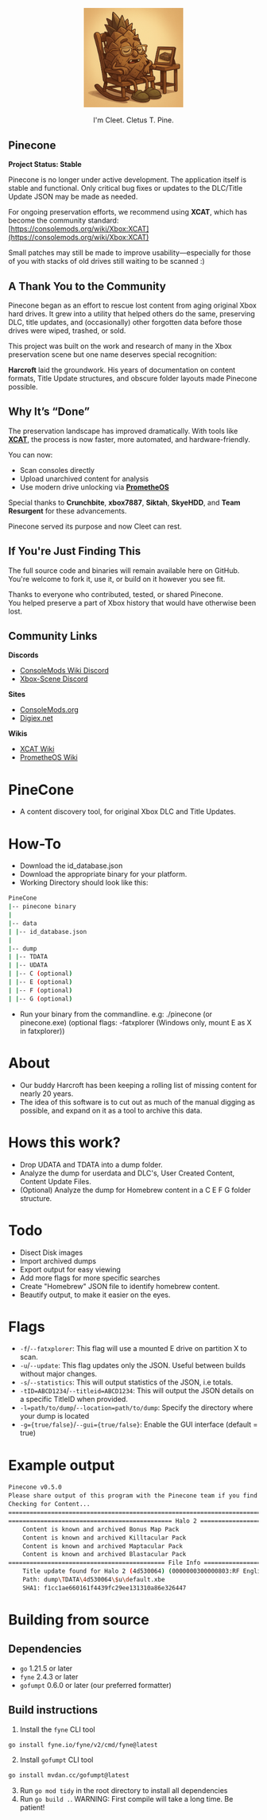 <p align="center">
  <img src="https://raw.githubusercontent.com/MrMilenko/PineCone/main/images/old-cleet.png "width="200" />
</p>
<p align="center">I'm Cleet. Cletus T. Pine.</p>

## Pinecone

**Project Status: Stable**

Pinecone is no longer under active development. The application itself is stable and functional. Only critical bug fixes or updates to the DLC/Title Update JSON may be made as needed.

For ongoing preservation efforts, we recommend using **XCAT**, which has become the community standard: [https://consolemods.org/wiki/Xbox:XCAT](https://consolemods.org/wiki/Xbox:XCAT)

Small patches may still be made to improve usability—especially for those of you with stacks of old drives still waiting to be scanned :)

## A Thank You to the Community

Pinecone began as an effort to rescue lost content from aging original Xbox hard drives. It grew into a utility that helped others do the same, preserving DLC, title updates, and (occasionally) other forgotten data before those drives were wiped, trashed, or sold.

This project was built on the work and research of many in the Xbox preservation scene but one name deserves special recognition:

**Harcroft** laid the groundwork. His years of documentation on content formats, Title Update structures, and obscure folder layouts made Pinecone possible.

## Why It’s “Done”

The preservation landscape has improved dramatically. With tools like [**XCAT**](https://consolemods.org/wiki/Xbox:XCAT), the process is now faster, more automated, and hardware-friendly.

You can now:
- Scan consoles directly
- Upload unarchived content for analysis
- Use modern drive unlocking via [**PrometheOS**](https://github.com/Team-Resurgent/PrometheOS-Firmware)

Special thanks to **Crunchbite**, **xbox7887**, **Siktah**, **SkyeHDD**, and **Team Resurgent** for these advancements.

Pinecone served its purpose and now Cleet can rest.


## If You're Just Finding This

The full source code and binaries will remain available here on GitHub.  
You're welcome to fork it, use it, or build on it however you see fit.

Thanks to everyone who contributed, tested, or shared Pinecone.  
You helped preserve a part of Xbox history that would have otherwise been lost.

## Community Links

**Discords**  
- [ConsoleMods Wiki Discord](https://discord.gg/x5vEnkR4C8)
- [Xbox-Scene Discord](https://discord.gg/xbox-scene)

**Sites**  
- [ConsoleMods.org](https://consolemods.org/wiki/Main_Page)
- [Digiex.net](https://digiex.net/downloads/download-center-2-0/xbox-content/)

**Wikis**   
- [XCAT Wiki](https://consolemods.org/wiki/Xbox:XCAT)  
- [PrometheOS Wiki](https://consolemods.org/wiki/Xbox:PrometheOS)

# PineCone

- A content discovery tool, for original Xbox DLC and Title Updates.

# How-To

- Download the id_database.json
- Download the appropriate binary for your platform.
- Working Directory should look like this:

```sh
PineCone
|-- pinecone binary
|
|-- data
| |-- id_database.json
|
|-- dump
| |-- TDATA
| |-- UDATA
| |-- C (optional)
| |-- E (optional)
| |-- F (optional)
| |-- G (optional)
```

- Run your binary from the commandline. e.g: ./pinecone (or pinecone.exe) (optional flags: -fatxplorer (Windows only, mount E as X in fatxplorer))

# About

- Our buddy Harcroft has been keeping a rolling list of missing content for nearly 20 years.
- The idea of this software is to cut out as much of the manual digging as possible, and expand on it as a tool to archive this data.

# Hows this work?

- Drop UDATA and TDATA into a dump folder.
- Analyze the dump for userdata and DLC's, User Created Content, Content Update Files.
- (Optional) Analyze the dump for Homebrew content in a C E F G folder structure.

# Todo

- Disect Disk images
- Import archived dumps
- Export output for easy viewing
- Add more flags for more specific searches
- Create "Homebrew" JSON file to identify homebrew content.
- Beautify output, to make it easier on the eyes.

# Flags

- `-f`/`--fatxplorer`: This flag will use a mounted E drive on partition X to scan.
- `-u`/`--update`: This flag updates only the JSON. Useful between builds without major changes.
- `-s`/`--statistics`: This will output statistics of the JSON, i.e totals.
- `-tID=ABCD1234`/`--titleid=ABCD1234`: This will output the JSON details on a specific TitleID when provided.
- `-l=path/to/dump`/`--location=path/to/dump`: Specify the directory where your dump is located
- `-g={true/false}`/`--gui={true/false}`: Enable the GUI interface (default = true)

# Example output

```sh
Pinecone v0.5.0
Please share output of this program with the Pinecone team if you find anything interesting!
Checking for Content...
====================================================================================================
============================================== Halo 2 ==============================================
    Content is known and archived Bonus Map Pack
    Content is known and archived Killtacular Pack
    Content is known and archived Maptacular Pack
    Content is known and archived Blastacular Pack
============================================ File Info =============================================
    Title update found for Halo 2 (4d530064) (0000000300000803:RF English Update 5)
    Path: dump\TDATA\4d530064\$u\default.xbe
    SHA1: f1cc1ae660161f4439fc29ee131310a86e326447

```

# Building from source

## Dependencies

- `go` 1.21.5 or later
- `fyne` 2.4.3 or later
- `gofumpt` 0.6.0 or later (our preferred formatter)

## Build instructions

1. Install the `fyne` CLI tool

```sh
go install fyne.io/fyne/v2/cmd/fyne@latest
```

2. Install `gofumpt` CLI tool

```sh
go install mvdan.cc/gofumpt@latest
```

3. Run `go mod tidy` in the root directory to install all dependencies
4. Run `go build .`. WARNING: First compile will take a long time. Be patient!
